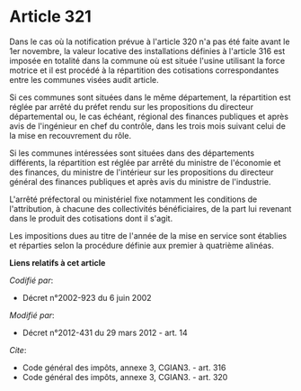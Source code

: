 # Article 321

Dans le cas où la notification prévue à l'article 320 n'a pas été faite avant le 1er novembre, la valeur locative des
installations définies à l'article 316 est imposée en totalité dans la commune où est située l'usine utilisant la force
motrice et il est procédé à la répartition des cotisations correspondantes entre les communes visées audit article. 

Si ces communes sont situées dans le même département, la répartition est réglée par arrêté du préfet rendu sur les
propositions du directeur départemental ou, le cas échéant, régional des finances publiques et après avis de l'ingénieur en
chef du contrôle, dans les trois mois suivant celui de la mise en recouvrement du rôle. 

Si les communes intéressées sont situées dans des départements différents, la répartition est réglée par arrêté du ministre
de l'économie et des finances, du ministre de l'intérieur sur les propositions du directeur général des finances publiques et
après avis du ministre de l'industrie. 

L'arrêté préfectoral ou ministériel fixe notamment les conditions de l'attribution, à chacune des collectivités
bénéficiaires, de la part lui revenant dans le produit des cotisations dont il s'agit. 

Les impositions dues au titre de l'année de la mise en service sont établies et réparties selon la procédure définie aux
premier à quatrième alinéas.

**Liens relatifs à cet article**

_Codifié par_:

  - Décret n°2002-923 du 6 juin 2002

_Modifié par_:

  - Décret n°2012-431  du 29 mars 2012 - art. 14

_Cite_:

  - Code général des impôts, annexe 3, CGIAN3. - art. 316
  - Code général des impôts, annexe 3, CGIAN3. - art. 320
